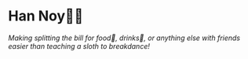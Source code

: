 # Han Noy🍕🍺
*Making splitting the bill for food🌭, drinks🍻, or anything else with friends easier than teaching a sloth to breakdance!*
